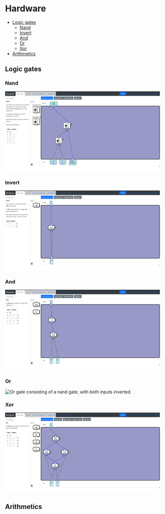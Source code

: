 # Hardware

-   [Logic gates](#logic-gates)
    -   [Nand](#nand-gate)
    -   [Invert](#inverter)
    -   [And](#and-gate)
    -   [Or](#or-gate)
    -   [Xor](#xor-gate)
-   [Arithmetics](#arithmetics)

<a name="logic-gates"></a>

## Logic gates

<a name="nand-gate"></a>

### Nand

![Nand gate consisting of two default-on relays. The first relay takes the inputs A and B, and the second relay takes the output of the first one as control, and the constant 1 as input.](Solutions/Hardware/LogicGates/Nand.png)

<a name="inverter"></a>

### Invert

![Inverter consisting of a nand gate, with both input terminals hooked up to the single input value.](Solutions/Hardware/LogicGates/Invert.png)

<a name="and-gate"></a>

### And

![And gate consisting of a nand gate followed by an inverter.](Solutions/Hardware/LogicGates/And.png)

<a name="or-gate"></a>

### Or

![Or gate consisting of a nand gate, with both inputs inverted.](Solutions/Hardware/Or.png)

<a name="xor-gate"></a>

### Xor

![Xor gate consisting of 4 nand gates. Gate 1 takes the inputs A and B. Gate 2 takes A and the output of gate 1. Gate 3 takes B and the output of gate 1. Gate 4 takes the outputs of gates 3 and 4.](Solutions/Hardware/LogicGates//Xor.png)

<a name="arithmetics"></a>

## Arithmetics
